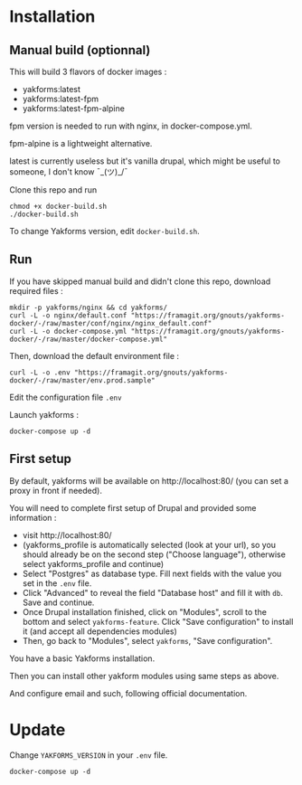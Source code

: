 # Installation
## Manual build (optionnal)

This will build 3 flavors of docker images :
- yakforms:latest
- yakforms:latest-fpm
- yakforms:latest-fpm-alpine

fpm version is needed to run with nginx, in docker-compose.yml.

fpm-alpine is a lightweight alternative.

latest is currently useless but it's vanilla drupal, which might be useful to someone, I don't know ¯\_(ツ)_/¯


Clone this repo and run 
```
chmod +x docker-build.sh
./docker-build.sh
```

To change Yakforms version, edit `docker-build.sh`.

## Run

If you have skipped manual build and didn't clone this repo, download required files :
```
mkdir -p yakforms/nginx && cd yakforms/
curl -L -o nginx/default.conf "https://framagit.org/gnouts/yakforms-docker/-/raw/master/conf/nginx/nginx_default.conf"
curl -L -o docker-compose.yml "https://framagit.org/gnouts/yakforms-docker/-/raw/master/docker-compose.yml"
```

Then, download the default environment file :
```
curl -L -o .env "https://framagit.org/gnouts/yakforms-docker/-/raw/master/env.prod.sample"
```

Edit the configuration file `.env`

Launch yakforms :
```
docker-compose up -d
```


## First setup

By default, yakforms will be available on http://localhost:80/ (you can set a proxy in front if needed).

You will need to complete first setup of Drupal and provided some information :

- visit http://localhost:80/
- (yakforms_profile is automatically selected (look at your url), so you should already be on the second step ("Choose language"), otherwise select yakforms_profile and continue)
- Select "Postgres" as database type. Fill next fields with the value you set in the `.env` file.
- Click "Advanced" to reveal the field "Database host" and fill it with `db`. Save and continue.
- Once Drupal installation finished, click on "Modules", scroll to the bottom and select `yakforms-feature`. Click "Save configuration" to install it (and accept all dependencies modules)
- Then, go back to "Modules", select `yakforms`, "Save configuration".

You have a basic Yakforms installation.

Then you can install other yakform modules using same steps as above.

And configure email and such, following official documentation.

# Update

Change `YAKFORMS_VERSION` in your `.env` file.

```
docker-compose up -d
```

